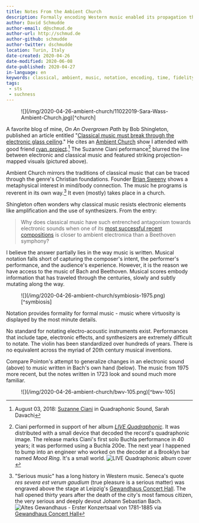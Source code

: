 ```yaml
---
title: Notes From the Ambient Church
description: Formally encoding Western music enabled its propagation through the centuries, creating an industry and a practice where this notation is essentially requisite.
author: David Schmudde
author-email: d@schmud.de
author-url: http://schmud.de
author-github: schmudde
author-twitter: dschmudde
location: Turin, Italy
date-created: 2020-04-26
date-modified: 2020-06-08
date-published: 2020-04-27
in-language: en
keywords: classical, ambient, music, notation, encoding, time, fidelity
tags:
 - sts
 - suchness
---
```


<figure>
![](/img/2020-04-26-ambient-church/11022019-Sara-Wass-Ambient-Church.jpg)[^church]

[^church]: {-} Suzanne Ciani in Quadraphonic Sound at Ambient Church, August 03, 2018
</figure>

A favorite blog of mine, *On An Overgrown Path* by Bob Shingleton, published an article entitled "[Classical music must break through the electronic glass ceiling](https://www.overgrownpath.com/2020/03/classical-music-must-break-through.html)." He cites an [Ambient Church](https://ambient.church/) show I attended with good friend [ryan_project](https://twitter.com/ryan_project).[^ciani] The Suzanne Ciani peformance[^quadraphonic] blurred the line between electronic and classical music and featured striking projection-mapped visuals (pictured above).

[^ciani]: August 03, 2018: [Suzanne Ciani](https://www.sevwave.com/bio) in Quadraphonic Sound, Sarah Davachi
[^quadraphonic]: Ciani performed in support of her album [*LIVE Quadraphonic*](http://www.cykik.com/quad/ciani). It was distributed with a small device that decoded the record's quadraphonic image. The release marks Ciani's first solo Buchla performance in 40 years; it was performed using a Buchla 200e. The next year I happened to bump into an engineer who worked on the decoder at a Brooklyn bar named *Mood Ring*. It's a small world. ![LIVE Quadraphonic album cover](/img/2020-04-26-ambient-church/live-quadraphonic.jpg)

Ambient Church mirrors the traditions of classical music that can be traced through the genre's Christian foundations. Founder [Brian Sweeny](https://briansweeny.zone) shows a metaphysical interest in mind/body connection. The music he programs is reverent in its own way.[^serious] It even (mostly) takes place in a church.

[^serious]: "Serious music" has a long history in Western music. Seneca's quote *res severa est verum gaudium* (true pleasure is a serious matter) was engraved above the stage at Leipzig's [Gewandhaus Concert Hall](https://www.gewandhausorchester.de/). The hall opened thirty years after the death of the city's most famous citizen, the very serious and deeply devout Johann Sebastian Bach. ![Altes Gewandhaus - Erster Konzertsaal von 1781-1885](/img/2020-04-26-ambient-church/csm_1881-Altes-Gewandhaus-Konzertsaal_73876a6594.jpg) via [Gewandhaus Concert Hall](https://www.gewandhausorchester.de/en/gewandhaus/history/)

Shingleton often wonders why classical music resists electronic elements like amplification and the use of synthesizers. From the entry:

> Why does classical music have such entrenched antagonism towards electronic sounds when one of its [most successful recent compositions](https://johnlutheradams.bandcamp.com/album/become-ocean) is closer to ambient electronica than a Beethoven symphony?

I believe the answer partially lies in the way music is written. Musical notation falls short of capturing the composer's intent, the performer's performance, and the audience's experience. However, it is the reason we have access to the music of Bach and Beethoven. Musical scores embody information that has traveled through the centuries, slowly and subtly mutating along the way.

<figure>
![](/img/2020-04-26-ambient-church/symbiosis-1975.png)[^symbiosis]

[^symbiosis]: Malcolm Pointon score for *Symbiosis* (1975) via "[Early British electronic music by Malcolm Pointon to be released for the first time](https://www.thewire.co.uk/news/44044/early-british-electronic-music-by-malcolm-pointon-to-be-released-for-the-first-time)" in *Wire*. More interesting scores are can be found on [this thread](https://llllllll.co/t/experimental-music-notation-resources/149) at llllllll.co.
</figure>

Notation provides formality for formal music - music where virtuosity is displayed by the most minute details.

No standard for notating electro-acoustic instruments exist. Performances that include tape, electronic effects, and synthesizers are extremely difficult to notate. The violin has been standardized over hundreds of years. There is no equivalent across the myriad of 20th century musical inventions.

Compare Pointon's attempt to generalize changes in an electronic sound (above) to music written in Bach's own hand (below). The music from 1975 more recent, but the notes written in 1723 look and sound much more familiar.

<figure>
![](/img/2020-04-26-ambient-church/bwv-105.png)[^bwv-105]

[^bwv-105]: {-} Bach's autograph of an aria in the cantata *Herr, gehe nicht ins Gericht mit deinem Knecht*, BWV 105 via [Wikipedia](https://en.wikipedia.org/wiki/File:Bwv105-wie-zittern.png)
</figure>
